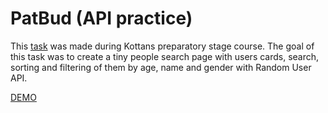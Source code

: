 # PatBud (API practice)

This [task](https://github.com/kottans/frontend/blob/master/tasks/friends-app.md) was made during Kottans preparatory stage course.
The goal of this task was to create a tiny people search page with users cards, search, sorting and filtering of them by age, name and gender with Random User API.

[DEMO](https://usides.github.io/patbud/)
